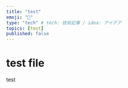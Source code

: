 ```yaml
---
title: "test"
emoji: "👻"
type: "tech" # tech: 技術記事 / idea: アイデア
topics: [test]
published: false
---
```


# test file
test

